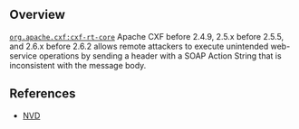 ## Overview
[`org.apache.cxf:cxf-rt-core`](http://search.maven.org/#search%7Cga%7C1%7Ca%3A%22cxf-rt-core%22)
Apache CXF before 2.4.9, 2.5.x before 2.5.5, and 2.6.x before 2.6.2 allows remote attackers to execute unintended web-service operations by sending a header with a SOAP Action String that is inconsistent with the message body.

## References
- [NVD](https://web.nvd.nist.gov/view/vuln/detail?vulnId=CVE-2012-3451)